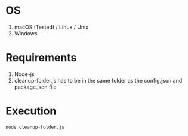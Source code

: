 # OS
1. macOS (Tested) / Linux / Unix
2. Windows

# Requirements

1. Node-js
2. cleanup-folder.js has to be in the same folder as the config.json and package.json file
# Execution

```
node cleanup-folder.js
```